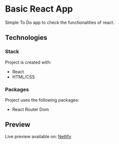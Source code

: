 # Basic React App

Simple To Do app to check the functionalities of react.

## Technologies

### Stack
Project is created with: 
* React
* HTML/CSS

### Packages
Project uses the following packages: 
* React Router Dom

## Preview
Live preview available on: [Netlify](https://fronom-react-todo-preview.netlify.app/)
